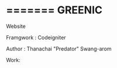 =======
GREENIC 
=======

Website

Framgwork : Codeigniter

Author : Thanachai "Predator" Swang-arom

Work:
